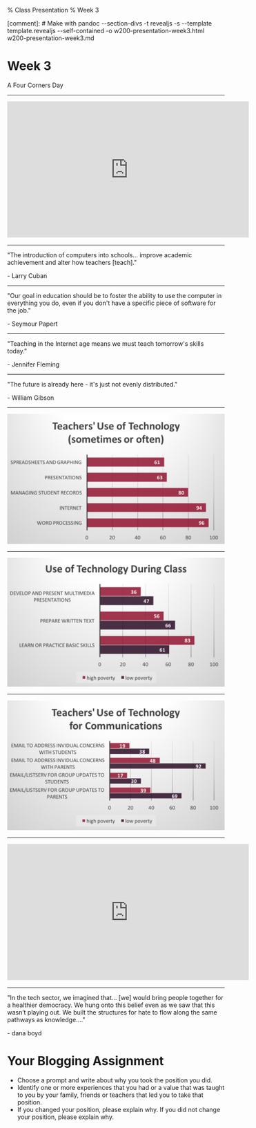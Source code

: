 % Class Presentation
% Week 3

[comment]: # Make with pandoc --section-divs -t revealjs -s --template template.revealjs --self-contained -o w200-presentation-week3.html w200-presentation-week3.md

# Week 3

A Four Corners Day

---

<iframe width="560" height="315" src="https://www.youtube.com/embed/Y0Yg9wjctRw" frameborder="0" allowfullscreen></iframe>

---

"The introduction of computers into schools... improve academic achievement and alter how teachers \[teach\]."

\- Larry Cuban

---

"Our goal in education should be to foster the ability to use the computer in everything you do, even if you don't have a specific piece of software for the job."

\- Seymour Papert

---

"Teaching in the Internet age means we must teach tomorrow's skills today."

\- Jennifer Fleming

---

"The future is already here \-
it's just not evenly distributed."

\- William Gibson

---

![](media/week3/teacheruse.png)

---

![](media/week3/useclass.png)

---

![](media/week3/communications.png)

---

<iframe width="560" height="315" src="https://www.youtube.com/embed/7lZglztOy0c" frameborder="0" allowfullscreen></iframe>

---

"In the tech sector, we imagined that... \[we\] would bring people together for a healthier democracy. We hung onto this belief even as we saw that this wasn’t playing out. We built the structures for hate to flow along the same pathways as knowledge...."

\- dana boyd

# Your Blogging Assignment

  * Choose a prompt and write about why you took the position you did.
  * Identify one or more experiences that you had or a value that was taught to you by your family, friends or teachers that led you to take that position.
  * If you changed your position, please explain why. If you did not change your position, please explain why.
